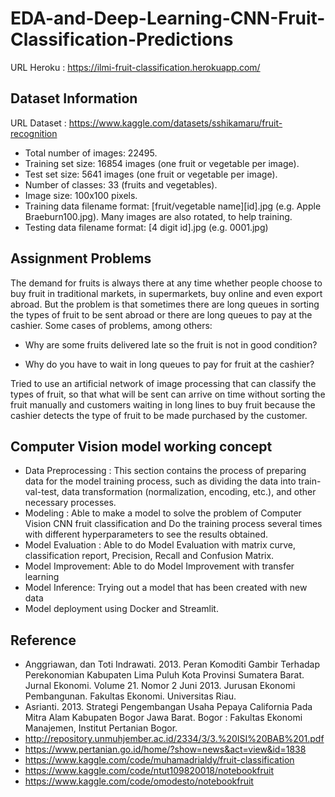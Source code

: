 # EDA-and-Deep-Learning-CNN-Fruit-Classification-Predictions

URL Heroku : https://ilmi-fruit-classification.herokuapp.com/

## Dataset Information
URL Dataset : https://www.kaggle.com/datasets/sshikamaru/fruit-recognition

- Total number of images: 22495.
- Training set size: 16854 images (one fruit or vegetable per image).
- Test set size: 5641 images (one fruit or vegetable per image).
- Number of classes: 33 (fruits and vegetables).
- Image size: 100x100 pixels.
- Training data filename format: [fruit/vegetable name][id].jpg (e.g. Apple Braeburn100.jpg). Many images are also rotated, to help training.
- Testing data filename format: [4 digit id].jpg (e.g. 0001.jpg)

## Assignment Problems
The demand for fruits is always there at any time whether people choose to buy fruit in traditional markets, in supermarkets, buy online and even export abroad. But the problem is that sometimes there are long queues in sorting the types of fruit to be sent abroad or there are long queues to pay at the cashier. Some cases of problems, among others:

- Why are some fruits delivered late so the fruit is not in good condition?

- Why do you have to wait in long queues to pay for fruit at the cashier?

Tried to use an artificial network of image processing that can classify the types of fruit, so that what will be sent can arrive on time without sorting the fruit manually and customers waiting in long lines to buy fruit because the cashier detects the type of fruit to be made purchased by the customer.

## Computer Vision model working concept
- Data Preprocessing : This section contains the process of preparing data for the model training process, such as dividing the data into train-val-test, data transformation (normalization, encoding, etc.), and other necessary processes.
- Modeling : Able to make a model to solve the problem of Computer Vision CNN fruit classification and Do the training process several times with different hyperparameters to see the results obtained.
- Model Evaluation : Able to do Model Evaluation with matrix curve, classification report, Precision, Recall and Confusion Matrix.
- Model Improvement: Able to do Model Improvement with transfer learning
- Model Inference: Trying out a model that has been created with new data
- Model deployment using Docker and Streamlit.

## Reference
- Anggriawan, dan Toti Indrawati. 2013. Peran Komoditi Gambir Terhadap Perekonomian Kabupaten Lima Puluh Kota Provinsi Sumatera Barat. Jurnal Ekonomi. Volume 21. Nomor 2 Juni 2013. Jurusan Ekonomi Pembangunan. Fakultas Ekonomi. Universitas Riau.
- Asrianti. 2013. Strategi Pengembangan Usaha Pepaya California Pada Mitra Alam Kabupaten Bogor Jawa Barat. Bogor : Fakultas Ekonomi Manajemen, Institut Pertanian Bogor.
- http://repository.unmuhjember.ac.id/2334/3/3.%20ISI%20BAB%201.pdf
- https://www.pertanian.go.id/home/?show=news&act=view&id=1838
- https://www.kaggle.com/code/muhamadrialdy/fruit-classification
- https://www.kaggle.com/code/ntut109820018/notebookfruit
- https://www.kaggle.com/code/omodesto/notebookfruit

